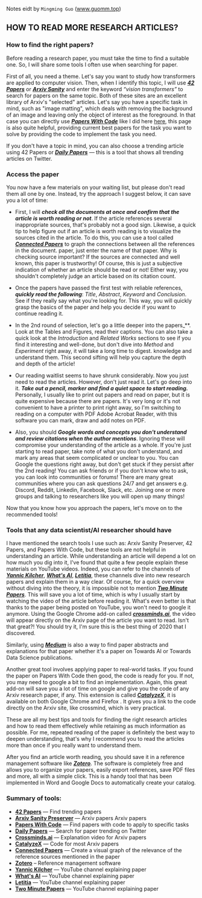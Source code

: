 Notes eidt by `Mingming Guo` (www.guomm.top)

## HOW TO READ MORE RESEARCH ARTICLES?

### How to find the right papers?
Before reading a research paper, you must take the time to find a suitable one. So, I will share some tools I often use when searching for paper.

First of all, you need a theme. Let's say you want to study how transformers are applied to computer vision. Then, when I identify this topic, I will use [**_42 Papers_**](https://42papers.com) or [**_Arxiv Sanity_**](http://www.arxiv-sanity.com) and enter the keyword _“vision transformers”_ to search for papers on the same topic. Both of these sites are an excellent library of Arxiv's "selected" articles. Let's say you have a specific task in mind, such as "image matting", which deals with removing the background of an image and leaving only the object of interest as the foreground. In that case you can directly use [**_Papers With Code_**](https://paperswithcode.com/) like I did here [here](https://paperswithcode.com/task/image-matting), this page is also quite helpful, providing current best papers for the task you want to solve by providing the code to implement the task you need.

If you don't have a topic in mind, you can also choose a trending article using 42 Papers or [**_Daily Papers_**](https://papers.labml.ai/papers/daily ) — this is a tool that shows all trending articles on Twitter.

### Access the paper
You now have a few materials on your waiting list, but please don't read them all one by one. Instead, try the approach I suggest below, it can save you a lot of time:

- First, I will **_check all the documents at once and confirm that the article is worth reading or not_**. If the article references several inappropriate sources, that's probably not a good sign. Likewise, a quick tip to help figure out if an article is worth reading is to visualize the sources cited in the article. To do this, you can use a tool called [**_Connected Papers_**](https://www.connectedpapers.com/) to graph the connections between all the references in the document. paper, just enter the name of that paper. Why is checking source important? If the sources are connected and well known, this paper is trustworthy! Of course, this is just a subjective indication of whether an article should be read or not! Either way, you shouldn't completely judge an article based on its citation count.

- Once the papers have passed the first test with reliable references, **_quickly read the following_**: _Title_, _Abstract_, _Keyword_ and _Conclusion_. See if they really say what you're looking for. This way, you will quickly grasp the basics of the paper and help you decide if you want to continue reading it.
 
- In the 2nd round of selection, let's go a little deeper into the papers_**. Look at the Tables and Figures, read their captions. You can also take a quick look at the _Introduction_ and _Related Works_ sections to see if you find it interesting and well-done, but don't dive into _Method_ and _Experiment_ right away, it will take a long time to digest. knowledge and understand them. This second sifting will help you capture the depth and depth of the article!
- Our reading waitlist seems to have shrunk considerably. Now you just need to read the articles. However, don't just read it. Let's go deep into it. **_Take out a pencil, marker and find a quiet space to start reading._** Personally, I usually like to print out papers and read on paper, but it is quite expensive because there are papers. It's very long or it's not convenient to have a printer to print right away, so I'm switching to reading on a computer with PDF Adobe Acrobat Reader, with this software you can mark, draw and add notes on PDF.
 
- Also, you should **_Google words and concepts you don't understand and review citations when the author mentions_**. Ignoring these will compromise your understanding of the article as a whole. If you're just starting to read paper, take note of what you don't understand, and mark any areas that seem complicated or unclear to you. You can Google the questions right away, but don't get stuck if they persist after the 2nd reading! You can ask friends or if you don't know who to ask, you can look into communities or forums! There are many great communities where you can ask questions 24/7 and get answers e.g. Discord, Reddit, Linkedin, Facebook, Slack, etc. Joining one or more groups and talking to researchers like you will open up many things!

Now that you know how you approach the papers, let's move on to the recommended tools!

### Tools that any data scientist/AI researcher should have
I have mentioned the search tools I use such as: Arxiv Sanity Preserver, 42 Papers, and Papers With Code, but these tools are not helpful in understanding an article. While understanding an article will depend a lot on how much you dig into it, I've found that quite a few people explain these materials on YouTube videos. Indeed, you can refer to the channels of [**_Yannic Kilcher_**](https://www.youtube.com/channel/UCZHmQk67mSJgfCCTn7xBfew), [**_What's AI_**](https://www.youtube.com/c/WhatsAI), [**_Letitia_**](https://www.youtube.com/c/AICoffeeBreak), these channels dive into new research papers and explain them in a way clear. Of course, for a quick overview without diving into the theory, it is impossible not to mention [**_Two Minute Papers_**](https://www.youtube.com/channel/UCbfYPyITQ-7l4upoX8nvctg ). This will save you a lot of time, which is why I usually start by watching the video of the article before reading it. What's even better is that thanks to the paper being posted on YouTube, you won't need to google it anymore. Using the Google Chrome add-on called [**_crossminds.ai_**](crossminds.ai), the video will appear directly on the Arxiv page of the article you want to read. Isn't that great?! You should try it, I'm sure this is the best thing of 2020 that I discovered.

Similarly, using [**_Medium_**](https://medium.com/) is also a way to find paper abstracts and explanations for that paper whether it's a paper on Towards AI or Towards Data Science publications.

Another great tool involves applying paper to real-world tasks. If you found the paper on Papers With Code then good, the code is ready for you. If not, you may need to google a bit to find an implementation. Again, this great add-on will save you a lot of time on google and give you the code of any Arxiv research paper, if any. This extension is called [**_CatalyzeX_**](https://chrome.google.com/webstore/detail/aiml-papers-with-code-eve/aikkeehnlfpamidigaffhfmgbkdeheil), it is available on both Google Chrome and Firefox . It gives you a link to the code directly on the Arxiv site, like crossmind, which is very practical.

These are all my best tips and tools for finding the right research articles and how to read them effectively while retaining as much information as possible. For me, repeated reading of the paper is definitely the best way to deepen understanding, that's why I recommend you to read the articles more than once if you really want to understand them.

After you find an article worth reading, you should save it in a reference management software like [**_Zotero_**](https://www.zotero.org/). The software is completely free and allows you to organize your papers, easily export references, save PDF files and more, all with a simple click. This is a handy tool that has been implemented in Word and Google Docs to automatically create your catalog.

### Summary of tools:
- [**42 Papers**](https://42papers.com/) — Find trending papers
- [**Arxiv Sanity Preserver**](http://www.arxiv-sanity.com/) — Arxiv papers Arxiv papers
- [**Papers With Code**](https://paperswithcode.com/) — Find papers with code to apply to specific tasks
- [**Daily Papers**](https://papers.labml.ai/papers/daily) — Search for paper trending on Twitter
- [**Crossminds.ai**](https://crossminds.ai/) — Explanation video for Arxiv papers
- [**CatalyzeX**](https://www.catalyzex.com/) — Code for most Arxiv papers
- [**Connected Papers**](https://www.connectedpapers.com/) — Create a visual graph of the relevance of the reference sources mentioned in the paper
- [**Zotero**](https://www.zotero.org/) – Reference management software
- [**Yannic Kilcher**](https://www.youtube.com/channel/UCZHmQk67mSJgfCCTn7xBfew) — YouTube channel explaining paper
- [**What's AI**](https://www.youtube.com/channel/UCUzGQrN-lyyc0BWTYoJM_Sg) — YouTube channel explaining paper
- [**Letitia**](https://www.youtube.com/channel/UCobqgqE4i5Kf7wrxRxhToQA) — YouTube channel explaining paper
- [**Two Minute Papers**](https://www.youtube.com/user/keeroyz) — YouTube channel explaining paper


